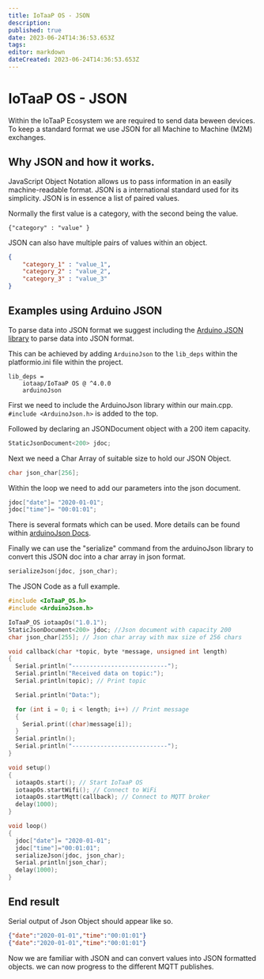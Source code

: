 ```yaml
---
title: IoTaaP OS - JSON
description: 
published: true
date: 2023-06-24T14:36:53.653Z
tags: 
editor: markdown
dateCreated: 2023-06-24T14:36:53.653Z
---
```


# IoTaaP OS - JSON
Within the IoTaaP Ecosystem we are required to send data beween devices. To keep a standard format we use JSON for all Machine to Machine (M2M) exchanges.

## Why JSON and how it works.
JavaScript Object Notation allows us to pass information in an easily machine-readable format.
JSON is a international standard used for its simplicity. JSON is in essence a list of paired values.

Normally the first value is a category, with the second being the value.

`{"category" : "value" }`

JSON can also have multiple pairs of values within an object.

```json
{
    "category_1" : "value_1",
    "category_2" : "value_2",
    "category_3" : "value_3"
}
```
## Examples using Arduino JSON
To parse data into JSON format we suggest including the [Arduino JSON library](https://arduinojson.org/) to parse data into JSON format.

This can be achieved by adding `ArduinoJson` to the `lib_deps` within the platformio.ini file within the project.

```
lib_deps = 
    iotaap/IoTaaP OS @ ^4.0.0 
    arduinoJson
```
First we need to include the ArduinoJson library within our main.cpp.
`#include <ArduinoJson.h>` is added to the top.

Followed by declaring an JSONDocument object with a 200 item capacity.
```cpp
StaticJsonDocument<200> jdoc;
```

Next we need a Char Array of suitable size to hold our JSON Object.
```cpp
char json_char[256];
```

Within the loop we need to add our parameters into the json document.
```cpp
jdoc["date"]= "2020-01-01";
jdoc["time"]= "00:01:01";
```
There is several formats which can be used. More details can be found within [arduinoJson Docs](https://arduinojson.org/v6/doc/serialization/).

Finally we can use the "serialize" command from the arduinoJson library to convert this JSON doc into a char array in json format.

```cpp
serializeJson(jdoc, json_char);
```

The JSON Code as a full example.

```cpp
#include <IoTaaP_OS.h>
#include <ArduinoJson.h>

IoTaaP_OS iotaapOs("1.0.1");
StaticJsonDocument<200> jdoc; //Json document with capacity 200
char json_char[255]; // Json char array with max size of 256 chars

void callback(char *topic, byte *message, unsigned int length)
{
  Serial.println("---------------------------");
  Serial.println("Received data on topic:");
  Serial.println(topic); // Print topic

  Serial.println("Data:");

  for (int i = 0; i < length; i++) // Print message
  {
    Serial.print((char)message[i]);
  }
  Serial.println();
  Serial.println("---------------------------");
}

void setup()
{
  iotaapOs.start(); // Start IoTaaP OS
  iotaapOs.startWifi(); // Connect to WiFi
  iotaapOs.startMqtt(callback); // Connect to MQTT broker
  delay(1000);
}

void loop()
{
  jdoc["date"]= "2020-01-01";
  jdoc["time"]="00:01:01";
  serializeJson(jdoc, json_char);
  Serial.println(json_char);
  delay(1000);
}
```
## End result
Serial output of Json Object should appear like so.
```json
{"date":"2020-01-01","time":"00:01:01"}
{"date":"2020-01-01","time":"00:01:01"}
```
Now we are familiar with JSON and can convert values into JSON formatted objects. we can now progress to the different MQTT publishes.